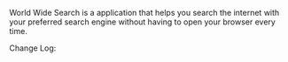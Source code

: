 World Wide Search is a application that helps you search the internet with your preferred search engine without
having to open your browser every time.

Change Log:
